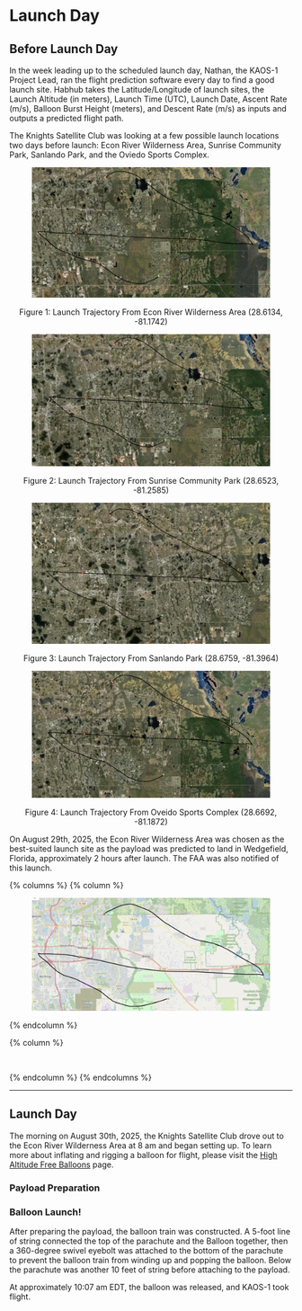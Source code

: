 # Launch Day

## Before Launch Day

In the week leading up to the scheduled launch day, Nathan, the KAOS-1 Project Lead, ran the flight prediction software every day to find a good launch site. Habhub takes the Latitude/Longitude of launch sites, the Launch Altitude (in meters), Launch Time (UTC), Launch Date, Ascent Rate (m/s), Balloon Burst Height (meters), and Descent Rate (m/s) as inputs and outputs a predicted flight path.

The Knights Satellite Club was looking at a few possible launch locations two days before launch: Econ River Wilderness Area, Sunrise Community Park, Sanlando Park, and the Oviedo Sports Complex.

<figure><img src="../../../.gitbook/assets/image.png" alt=""><figcaption></figcaption></figure>

<p align="center">Figure 1: Launch Trajectory From Econ River Wilderness Area (28.6134, -81.1742)</p>

<figure><img src="../../../.gitbook/assets/image (1).png" alt=""><figcaption></figcaption></figure>

<p align="center">
Figure 2: Launch Trajectory From Sunrise Community Park (28.6523, -81.2585)</p>

<figure><img src="../../../.gitbook/assets/image (2).png" alt=""><figcaption></figcaption></figure>

<p align="center">Figure 3: Launch Trajectory From Sanlando Park (28.6759, -81.3964)</p>

<figure><img src="../../../.gitbook/assets/image (3).png" alt=""><figcaption></figcaption></figure>

<p align="center">Figure 4: Launch Trajectory From Oveido Sports Complex (28.6692, -81.1872)</p>



On August 29th, 2025, the Econ River Wilderness Area was chosen as the best-suited launch site as the payload was predicted to land in Wedgefield, Florida, approximately 2 hours after launch. The FAA was also notified of this launch.

{% columns %}
{% column %}
<figure><img src="../../../.gitbook/assets/image (4).png" alt=""><figcaption></figcaption></figure>
{% endcolumn %}

{% column %}
<figure><img src="../../../.gitbook/assets/image (5).png" alt=""><figcaption></figcaption></figure>
{% endcolumn %}
{% endcolumns %}

***

## Launch Day

The morning on August 30th, 2025, the Knights Satellite Club drove out to the Econ River Wilderness Area at 8 am and began setting up. To learn more about inflating and rigging a balloon for flight, please visit the [High Altitude Free Balloons](../../../ballooning/high-altitude-free-balloons.md) page.

### Payload Preparation



### Balloon Launch!

After preparing the payload, the balloon train was constructed. A 5-foot line of string connected the top of the parachute and the Balloon together, then a 360-degree swivel eyebolt was attached to the bottom of the parachute to prevent the balloon train from winding up and popping the balloon. Below the parachute was another 10 feet of string before attaching to the payload.

At approximately 10:07 am EDT, the balloon was released, and KAOS-1 took flight.
